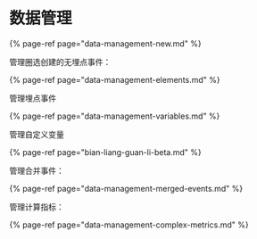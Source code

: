 # 数据管理

{% page-ref page="data-management-new.md" %}

管理圈选创建的无埋点事件：

{% page-ref page="data-management-elements.md" %}

管理埋点事件

{% page-ref page="data-management-variables.md" %}

管理自定义变量

{% page-ref page="bian-liang-guan-li-beta.md" %}

管理合并事件：

{% page-ref page="data-management-merged-events.md" %}

管理计算指标：

{% page-ref page="data-management-complex-metrics.md" %}



